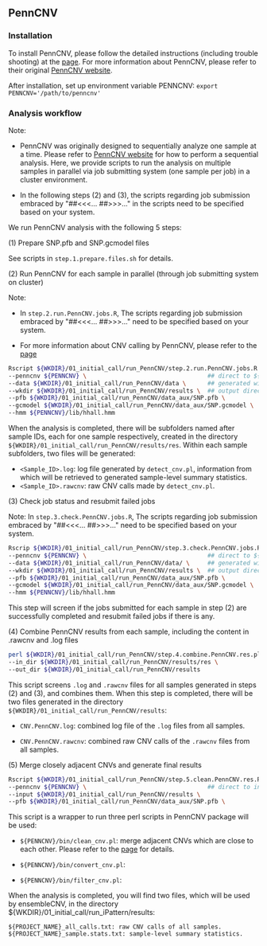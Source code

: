 ## PennCNV

### Installation

To install PennCNV, please follow the detailed instructions (including trouble shooting) at the [page](http://penncnv.openbioinformatics.org/en/latest/user-guide/install/). For more information about PennCNV, please refer to their original [PennCNV website](http://penncnv.openbioinformatics.org/en/latest/).

After installation, set up environment variable PENNCNV: `export PENNCNV='/path/to/penncnv'`

### Analysis workflow

Note: 

- PennCNV was originally designed to sequentially analyze one sample at a time. Please refer to [PennCNV website](http://penncnv.openbioinformatics.org/en/latest/) for how to perform a sequential analysis. Here, we provide scripts to run the analysis on multiple samples in parallel via job submitting system (one sample per job) in a cluster environment. 

- In the following steps (2) and (3), the scripts regarding job submission embraced by "##<<<... ##>>>..." in the scripts need to be specified based on your system.

We run PennCNV analysis with the following 5 steps:

(1) Prepare SNP.pfb and SNP.gcmodel files

See scripts in `step.1.prepare.files.sh` for details.






(2) Run PennCNV for each sample in parallel (through job submitting system on cluster)

Note: 

- In `step.2.run.PennCNV.jobs.R`, The scripts regarding job submission embraced by "##<<<... ##>>>..." need to be specified based on your system.

- For more information about CNV calling by PennCNV, please refer to the [page](http://penncnv.openbioinformatics.org/en/latest/user-guide/test/)

```sh 
Rscript ${WKDIR}/01_initial_call/run_PennCNV/step.2.run.PennCNV.jobs.R \
--penncnv ${PENNCNV} \                                  ## direct to ${PENNCNV}/bin/detect_cnv.pl
--data ${WKDIR}/01_initial_call/run_PennCNV/data \      ## generated with finalreport_to_PennCNV.pl
--wkdir ${WKDIR}/01_initial_call/run_PennCNV/results \  ## output directory
--pfb ${WKDIR}/01_initial_call/run_PennCNV/data_aux/SNP.pfb \
--gcmodel ${WKDIR}/01_initial_call/run_PennCNV/data_aux/SNP.gcmodel \
--hmm ${PENNCNV}/lib/hhall.hmm
```

When the analysis is completed, there will be subfolders named after sample IDs, each for one sample respectively, created in the directory `${WKDIR}/01_initial_call/run_PennCNV/results/res`. Within each sample subfolders, two files will be generated:
- `<Sample_ID>.log`: log file generated by `detect_cnv.pl`, information from which will be retrieved to generated sample-level summary statistics. 
- `<Sample_ID>.rawcnv`: raw CNV calls made by `detect_cnv.pl`.

(3) Check job status and resubmit failed jobs

Note: In `step.3.check.PennCNV.jobs.R`, The scripts regarding job submission embraced by "##<<<... ##>>>..." need to be specified based on your system.

```sh
Rscrip ${WKDIR}/01_initial_call/run_PennCNV/step.3.check.PennCNV.jobs.R \
--penncnv ${PENNCNV} \                                  ## direct to ${PENNCNV}/bin/detect_cnv.pl
--data ${WKDIR}/01_initial_call/run_PennCNV/data/ \     ## generated with finalreport_to_PennCNV.pl
--wkdir ${WKDIR}/01_initial_call/run_PennCNV/results \  ## output directory
--pfb ${WKDIR}/01_initial_call/run_PennCNV/data_aux/SNP.pfb \
--gcmodel ${WKDIR}/01_initial_call/run_PennCNV/data_aux/SNP.gcmodel \
--hmm ${PENNCNV}/lib/hhall.hmm
```
This step will screen if the jobs submitted for each sample in step (2) are successfully completed and resubmit failed jobs if there is any.


(4) Combine PennCNV results from each sample, including the content in .rawcnv and .log files
```sh
perl ${WKDIR}/01_initial_call/run_PennCNV/step.4.combine.PennCNV.res.pl \
--in_dir ${WKDIR}/01_initial_call/run_PennCNV/results/res \
--out_dir ${WKDIR}/01_initial_call/run_PennCNV/results
```
This script screens `.log` and `.rawcnv` files for all samples generated in steps (2) and (3), and combines them. When this step is completed, there will be two files generated in the directory `${WKDIR}/01_initial_call/run_PennCNV/results`:

- `CNV.PennCNV.log`: combined log file of the `.log` files from all samples.

- `CNV.PennCNV.rawcnv`: combined raw CNV calls of the `.rawcnv` files from all samples.

(5) Merge closely adjacent CNVs and generate final results
```sh
Rscript ${WKDIR}/01_initial_call/run_PennCNV/step.5.clean.PennCNV.res.R \
--penncnv ${PENNCNV} \                                  ## direct to installation directory ${PENNCNV}
--input ${WKDIR}/01_initial_call/run_PennCNV/results \
--pfb ${WKDIR}/01_initial_call/run_PennCNV/data_aux/SNP.pfb \
```

This script is a wrapper to run three perl scripts in PennCNV package will be used:

- `${PENNCNV}/bin/clean_cnv.pl`: merge adjacent CNVs which are close to each other. Please refer to the [page](http://penncnv.openbioinformatics.org/en/latest/user-guide/annotation/#merging-adjacent-cnv-calls) for details.

- `${PENNCNV}/bin/convert_cnv.pl`:

- `${PENNCNV}/bin/filter_cnv.pl`:

When the analysis is completed, you will find two files, which will be used by ensembleCNV, in the directory ${WKDIR}/01_initial_call/run_iPattern/results:

    ${PROJECT_NAME}_all_calls.txt: raw CNV calls of all samples.
    ${PROJECT_NAME}_sample.stats.txt: sample-level summary statistics.



